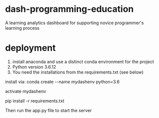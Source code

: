 # dash-programming-education
A learning analytics dashboard for supporting novice programmer's learning process


# deployment

1. install anaconda and use a distinct conda environment for the project
2. Python version 3.6.12
3. You need the installations from the requirements.txt (see below)

install via:
conda create --name mydashenv python=3.6

activate mydashenv

pip install -r requirements.txt


Then run the app.py file to start the server
